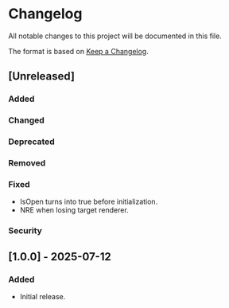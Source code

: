 # Changelog

All notable changes to this project will be documented in this file.

The format is based on [Keep a Changelog](https://keepachangelog.com/en/1.1.0/).

## [Unreleased]
### Added

### Changed

### Deprecated

### Removed

### Fixed
- IsOpen turns into true before initialization.
- NRE when losing target renderer.

### Security

## [1.0.0] - 2025-07-12
### Added
- Initial release.
